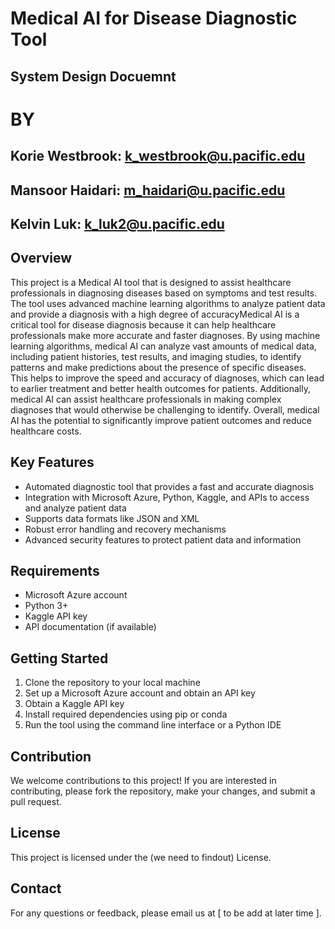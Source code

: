 # Medical AI for Disease Diagnostic Tool
##        System Design Docuemnt 

#                   BY

## Korie Westbrook: k_westbrook@u.pacific.edu
## Mansoor Haidari: m_haidari@u.pacific.edu
## Kelvin Luk: k_luk2@u.pacific.edu

## Overview
 
This project is a Medical AI tool that is designed to assist healthcare professionals in diagnosing diseases based on symptoms and test results. The tool uses advanced machine learning algorithms to analyze patient data and provide a diagnosis with a high degree of accuracyMedical AI is a critical tool for disease diagnosis because it can help healthcare professionals make more accurate and faster diagnoses. By using machine learning algorithms, medical AI can analyze vast amounts of medical data, including patient histories, test results, and imaging studies, to identify patterns and make predictions about the presence of specific diseases. This helps to improve the speed and accuracy of diagnoses, which can lead to earlier treatment and better health outcomes for patients. Additionally, medical AI can assist healthcare professionals in making complex diagnoses that would otherwise be challenging to identify. Overall, medical AI has the potential to significantly improve patient outcomes and reduce healthcare costs. 

 ## Key Features
 
* Automated diagnostic tool that provides a fast and accurate diagnosis
* Integration with Microsoft Azure, Python, Kaggle, and APIs to access and analyze patient data
* Supports data formats like JSON and XML
* Robust error handling and recovery mechanisms
* Advanced security features to protect patient data and information

## Requirements

* Microsoft Azure account
* Python 3+
* Kaggle API key
* API documentation (if available)

## Getting Started
1. Clone the repository to your local machine
2. Set up a Microsoft Azure account and obtain an API key
3. Obtain a Kaggle API key
4. Install required dependencies using pip or conda
5. Run the tool using the command line interface or a Python IDE

## Contribution
We welcome contributions to this project! If you are interested in contributing, please fork
the repository, make your changes, and submit a pull request.

## License
This project is licensed under the (we need to findout) License.

## Contact
For any questions or feedback, please email us at [ to be add at later time ].
